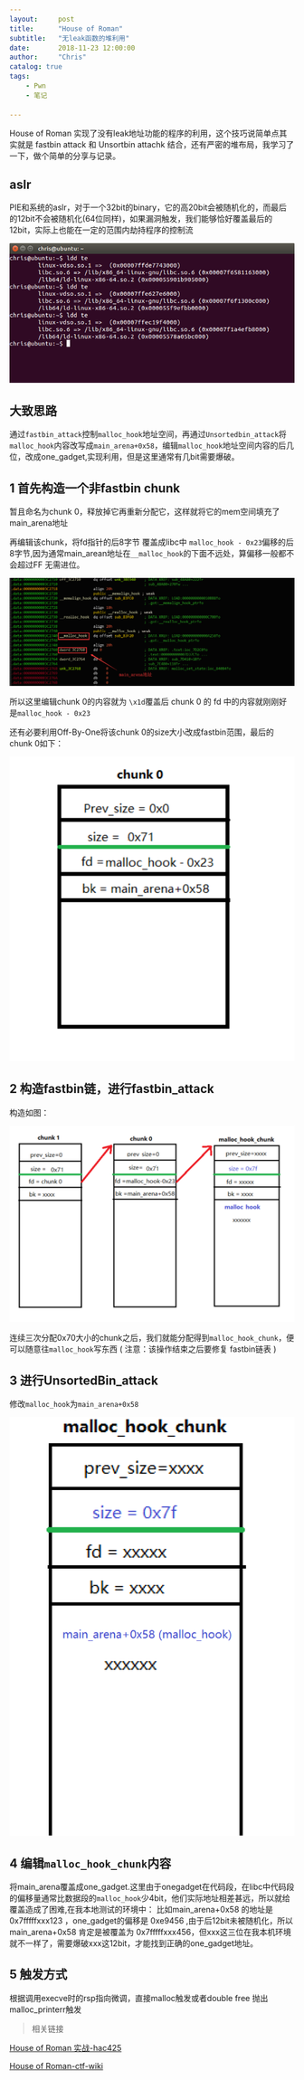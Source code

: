 ```yaml
---
layout:     post
title:      "House of Roman"
subtitle:   "无leak函数的堆利用"
date:       2018-11-23 12:00:00
author:     "Chris"
catalog: true
tags:
    - Pwn
    - 笔记
 
---
```


House of Roman 实现了没有leak地址功能的程序的利用，这个技巧说简单点其实就是 fastbin attack 和 Unsortbin attachk 结合，还有严密的堆布局，我学习了一下，做个简单的分享与记录。

## aslr

PIE和系统的aslr，对于一个32bit的binary，它的高20bit会被随机化的，而最后的12bit不会被随机化(64位同样)，如果漏洞触发，我们能够恰好覆盖最后的12bit，实际上也能在一定的范围内劫持程序的控制流

![](/img/pic/House_of_Roman/3.jpg)


## 大致思路

通过`fastbin_attack`控制`malloc_hook`地址空间，再通过`Unsortedbin_attack`将`malloc_hook`内容改写成`main_arena+0x58`，编辑`malloc_hook`地址空间内容的后几位，改成one_gadget,实现利用，但是这里通常有几bit需要爆破。

## 1 首先构造一个非fastbin chunk

暂且命名为chunk 0，释放掉它再重新分配它，这样就将它的mem空间填充了main_arena地址

再编辑该chunk，将fd指针的后8字节 覆盖成libc中 `malloc_hook - 0x23`偏移的后8字节,因为通常main_arean地址在`__malloc_hook`的下面不远处，算偏移一般都不会超过FF 无需进位。

![](/img/pic/House_of_Roman/2.jpg)

所以这里编辑chunk 0的内容就为 `\x1d`覆盖后 chunk 0 的 fd 中的内容就刚刚好是`malloc_hook - 0x23`

还有必要利用Off-By-One将该chunk 0的size大小改成fastbin范围，最后的chunk 0如下：

![](/img/pic/House_of_Roman/1.jpg)

## 2 构造fastbin链，进行fastbin_attack

构造如图：

![](/img/pic/House_of_Roman/4.jpg)

连续三次分配0x70大小的chunk之后，我们就能分配得到`malloc_hook_chunk`，便可以随意往`malloc_hook`写东西 ( 注意：该操作结束之后要修复 fastbin链表 )

## 3 进行UnsortedBin_attack

修改`malloc_hook`为`main_arena+0x58`

![](/img/pic/House_of_Roman/5.jpg)

## 4 编辑`malloc_hook_chunk`内容

将main_arena覆盖成one_gadget.这里由于onegadget在代码段，在libc中代码段的偏移量通常比数据段的`malloc_hook`少4bit，他们实际地址相差甚远，所以就给覆盖造成了困难,在我本地测试的环境中： 比如main_arena+0x58 的地址是 0x7fffffxxx123 ，one_gadget的偏移是 0xe9456 ,由于后12bit未被随机化，所以 main_arena+0x58 肯定是被覆盖为 0x7fffffxxx456，但xxx这三位在我本机环境就不一样了，需要爆破xxx这12bit，才能找到正确的one_gadget地址。

## 5 触发方式

根据调用execve时的rsp指向微调，直接malloc触发或者double free 抛出malloc_printerr触发

>相关链接

[House of Roman 实战-hac425](https://www.cnblogs.com/hac425/p/9416913.html)

[House of Roman-ctf-wiki](https://ctf-wiki.github.io/ctf-wiki/pwn/linux/glibc-heap/house_of_roman/)